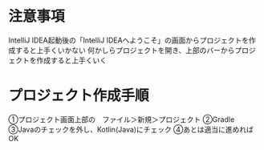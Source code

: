 # 注意事項
IntelliJ IDEA起動後の「IntelliJ IDEAへようこそ」の画面からプロジェクトを作成すると上手くいかない
何かしらプロジェクトを開き、上部のバーからプロジェクトを作成すると上手くいく

# プロジェクト作成手順
①プロジェクト画面上部の　ファイル＞新規＞プロジェクト
②Gradle
③Javaのチェックを外し、Kotlin(Java)にチェック
④あとは適当に進めればOK
